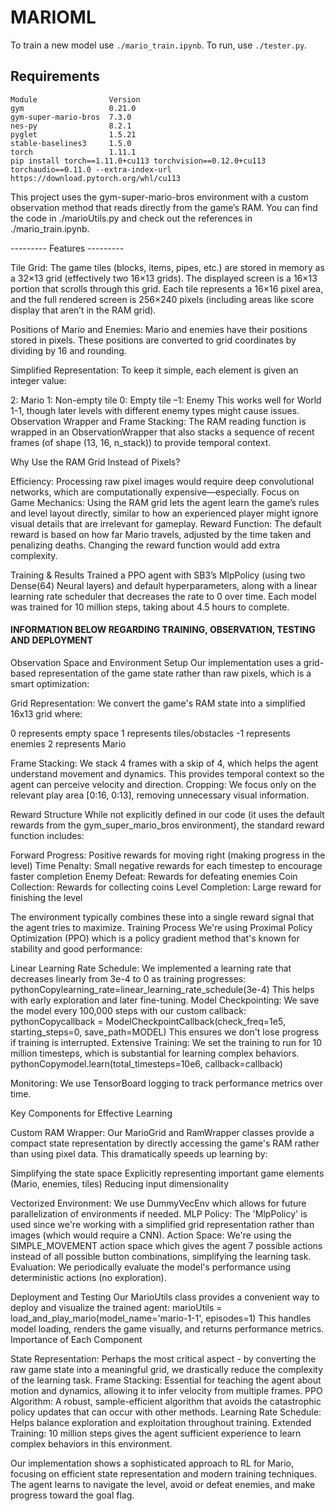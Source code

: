 # MARIOML

To train a new model use `./mario_train.ipynb`.
To run, use `./tester.py`.

## Requirements

    Module                Version 
    gym                   0.21.0  
    gym-super-mario-bros  7.3.0   
    nes-py                8.2.1   
    pyglet                1.5.21  
    stable-baselines3     1.5.0   
    torch                 1.11.1  
    pip install torch==1.11.0+cu113 torchvision==0.12.0+cu113 torchaudio==0.11.0 --extra-index-url https://download.pytorch.org/whl/cu113

This project uses the gym-super-mario-bros environment with a custom observation method that reads directly from the game’s RAM. You can find the code in ./marioUtils.py and check out the references in ./mario_train.ipynb.

--------- Features ---------

Tile Grid:
The game tiles (blocks, items, pipes, etc.) are stored in memory as a 32×13 grid (effectively two 16×13 grids). The displayed screen is a 16×13 portion that scrolls through this grid. Each tile represents a 16×16 pixel area, and the full rendered screen is 256×240 pixels (including areas like score display that aren’t in the RAM grid).

Positions of Mario and Enemies:
Mario and enemies have their positions stored in pixels. These positions are converted to grid coordinates by dividing by 16 and rounding.

Simplified Representation:
To keep it simple, each element is given an integer value:

2: Mario
1: Non-empty tile
0: Empty tile
–1: Enemy
This works well for World 1-1, though later levels with different enemy types might cause issues.
Observation Wrapper and Frame Stacking:
The RAM reading function is wrapped in an ObservationWrapper that also stacks a sequence of recent frames (of shape (13, 16, n_stack)) to provide temporal context.

Why Use the RAM Grid Instead of Pixels?

Efficiency: Processing raw pixel images would require deep convolutional networks, which are computationally expensive—especially.
Focus on Game Mechanics: Using the RAM grid lets the agent learn the game’s rules and level layout directly, similar to how an experienced player might ignore visual details that are irrelevant for gameplay.
Reward Function: The default reward is based on how far Mario travels, adjusted by the time taken and penalizing deaths. Changing the reward function would add extra complexity.

Training & Results
Trained a PPO agent with SB3’s MlpPolicy (using two Dense(64) Neural layers) and default hyperparameters, along with a linear learning rate scheduler that decreases the rate to 0 over time. Each model was trained for 10 million steps, taking about 4.5 hours to complete.

#### INFORMATION BELOW REGARDING TRAINING, OBSERVATION, TESTING AND DEPLOYMENT

Observation Space and Environment Setup
Our implementation uses a grid-based representation of the game state rather than raw pixels, which is a smart optimization:

Grid Representation: We convert the game's RAM state into a simplified 16x13 grid where:

0 represents empty space
1 represents tiles/obstacles
-1 represents enemies
2 represents Mario

Frame Stacking: We stack 4 frames with a skip of 4, which helps the agent understand movement and dynamics. This provides temporal context so the agent can perceive velocity and direction.
Cropping: We focus only on the relevant play area [0:16, 0:13], removing unnecessary visual information.

Reward Structure
While not explicitly defined in our code (it uses the default rewards from the gym_super_mario_bros environment), the standard reward function includes:

Forward Progress: Positive rewards for moving right (making progress in the level)
Time Penalty: Small negative rewards for each timestep to encourage faster completion
Enemy Defeat: Rewards for defeating enemies
Coin Collection: Rewards for collecting coins
Level Completion: Large reward for finishing the level

The environment typically combines these into a single reward signal that the agent tries to maximize.
Training Process
We're using Proximal Policy Optimization (PPO) which is a policy gradient method that's known for stability and good performance:

Linear Learning Rate Schedule: We implemented a learning rate that decreases linearly from 3e-4 to 0 as training progresses:
pythonCopylearning_rate=linear_learning_rate_schedule(3e-4)
This helps with early exploration and later fine-tuning.
Model Checkpointing: We save the model every 100,000 steps with our custom callback:
pythonCopycallback = ModelCheckpointCallback(check_freq=1e5, starting_steps=0, save_path=MODEL)
This ensures we don't lose progress if training is interrupted.
Extensive Training: We set the training to run for 10 million timesteps, which is substantial for learning complex behaviors.
pythonCopymodel.learn(total_timesteps=10e6, callback=callback)

Monitoring: We use TensorBoard logging to track performance metrics over time.

Key Components for Effective Learning

Custom RAM Wrapper: Our MarioGrid and RamWrapper classes provide a compact state representation by directly accessing the game's RAM rather than using pixel data. This dramatically speeds up learning by:

Simplifying the state space
Explicitly representing important game elements (Mario, enemies, tiles)
Reducing input dimensionality

Vectorized Environment: We use DummyVecEnv which allows for future parallelization of environments if needed.
MLP Policy: The 'MlpPolicy' is used since we're working with a simplified grid representation rather than images (which would require a CNN).
Action Space: We're using the SIMPLE_MOVEMENT action space which gives the agent 7 possible actions instead of all possible button combinations, simplifying the learning task.
Evaluation: We periodically evaluate the model's performance using deterministic actions (no exploration).

Deployment and Testing
Our MarioUtils class provides a convenient way to deploy and visualize the trained agent:
marioUtils = load_and_play_mario(model_name='mario-1-1', episodes=1)
This handles model loading, renders the game visually, and returns performance metrics.
Importance of Each Component

State Representation: Perhaps the most critical aspect - by converting the raw game state into a meaningful grid, we drastically reduce the complexity of the learning task.
Frame Stacking: Essential for teaching the agent about motion and dynamics, allowing it to infer velocity from multiple frames.
PPO Algorithm: A robust, sample-efficient algorithm that avoids the catastrophic policy updates that can occur with other methods.
Learning Rate Schedule: Helps balance exploration and exploitation throughout training.
Extended Training: 10 million steps gives the agent sufficient experience to learn complex behaviors in this environment.

Our implementation shows a sophisticated approach to RL for Mario, focusing on efficient state representation and modern training techniques. The agent learns to navigate the level, avoid or defeat enemies, and make progress toward the goal flag.
